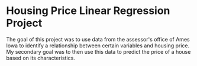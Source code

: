 # Housing Price Linear Regression Project

The goal of this project was to use data from the assessor's office of Ames Iowa to identify a relationship between certain variables and housing price. My secondary goal was to then use this data to predict the price of a house based on its characteristics. 
